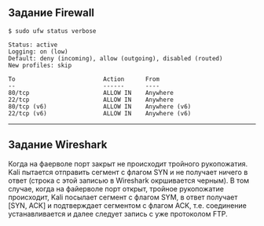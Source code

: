 ## Задание Firewall

```
$ sudo ufw status verbose

Status: active
Logging: on (low)
Default: deny (incoming), allow (outgoing), disabled (routed)
New profiles: skip

To                         Action      From
--                         ------      ----
80/tcp                     ALLOW IN    Anywhere
22/tcp                     ALLOW IN    Anywhere
80/tcp (v6)                ALLOW IN    Anywhere (v6)
22/tcp (v6)                ALLOW IN    Anywhere (v6)
```

---

## Задание Wireshark

Когда на фаерволе порт закрыт не происходит тройного рукопожатия. Kali пытается отправить сегмент с флагом SYN и не получает ничего в ответ (строка с этой записью в Wireshark окршивается черным). В том случае, когда на файерволе порт открыт, тройное рукопожатие происходит, Kali посылает сегмент с флагом SYM, в ответ получает [SYN, ACK] и подтверждает сегментом с флагом ACK, т.е. соединение устанавливается и далее следует запись с уже протоколом FTP.
